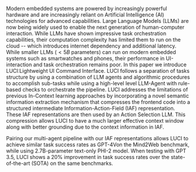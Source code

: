 Modern embedded systems are powered by increasingly powerful hardware and are increasingly reliant on Artificial Intelligence (AI) technologies for advanced capabilities. Large Language Models (LLMs) are now being widely used to enable the next generation of human-computer interaction. While LLMs have shown impressive task orchestration capabilities, their computation complexity has limited them to run on the cloud -- which introduces internet dependency and additional latency. While smaller LLMs ($< 5B$ parameters) can run on modern embedded systems such as smartwatches and phones, their performance in UI-interaction and task orchestration remains poor. In this paper we introduce LUCI:Lightweight UI Command Interface. LUCI follows a separation of tasks structure by using a combination of LLM agents and algorithmic procedures to accomplish sub-tasks while using a high-level level LLM-Agent with rule-based checks to orchestrate the pipeline. LUCI addresses the limitations of previous In-Context learning approaches by incorporating a novel semantic information extraction mechanism that compresses the frontend code into a structured intermediate Information-Action-Field (IAF) representation. These IAF representations are then used by an Action Selection LLM. This compression allows LUCI to have a much larger effective context window along with better grounding due to the context information in IAF.

  Pairing our multi-agent pipeline with our IAF representations allows LUCI to achieve similar task success rates as GPT-4Von the Mind2Web benchmark, while using 2.7B-parameter text-only PHI-2 model. When testing with GPT 3.5, LUCI shows a $20\%$ improvement in task success rates over the state-of-the-art (SOTA) on the same benchmarks.